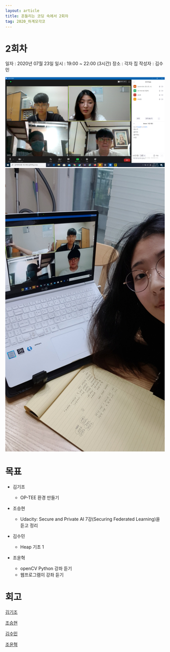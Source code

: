 ```yaml
---
layout: article
title: 흔들리는 코딩 속에서 2회차
tag: 2020_하계모각코
---
```


# 2회차
일자 : 2020년 07월 23일
일시 : 19:00 ~ 22:00 (3시간)
장소 : 각자 집
작성자 : 김수민

![캡처](../2020_summer/imgs/meet2-1.png)
![사진](../2020_summer/imgs/meet2-2.jpg)

# 목표

* 김기조
	* OP-TEE 환경 만들기

* 조승현
	* Udacity: Secure and Private AI 7강(Securing Federated Learning)을 듣고 정리

* 김수민
	* Heap 기초 1

* 조윤혁
	* openCV Python 강좌 듣기
	* 웹프로그램이 강좌 듣기

# 회고

[김기조](https://k2j507.github.io/2nd/)

[조승현](https://pmcsh04.github.io/2020%20%ED%95%98%EA%B3%84%20%EB%AA%A8%EA%B0%81%EC%BD%94/second-mgc/)

[김수민](https://tnatna0801.github.io/2020/07/23/soomin-second.html)

[조윤혁](https://joyunhyeok.github.io/JoWorld.github.io/blog/2%EC%9D%BC%EC%B0%A8-post/)
